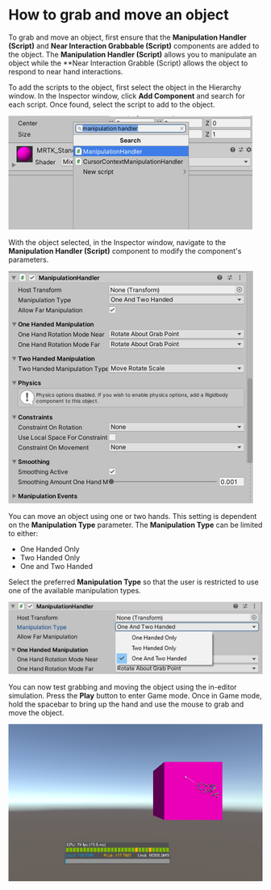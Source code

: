# How to grab and move an object

To grab and move an object, first ensure that the **Manipulation Handler (Script)** and **Near Interaction Grabbable (Script)** components are added to the object. The **Manipulation Handler (Script)** allows you to manipulate an object while the **Near Interaction Grabble (Script) allows the object to respond to near hand interactions.

To add the scripts to the object, first select the object in the Hierarchy window. In the Inspector window, click **Add Component** and search for each script. Once found, select the script to add to the object.

![Add Manipulation Handler Script component](../../../.gitbook/assets/how_to_grab_and_move_an_object/manipulation_handler.PNG)

With the object selected, in the Inspector window, navigate to the **Manipulation Handler (Script)** component to modify the component's parameters.

![Manipulation Handler Parameters](../../../.gitbook/assets/how_to_grab_and_move_an_object/manipulation_handler_parameters.PNG)

You can move an object using one or two hands. This setting is dependent on the **Manipulation Type** parameter. The **Manipulation Type** can be limited to either:
- One Handed Only
- Two Handed Only
- One and Two Handed

Select the preferred **Manipulation Type** so that the user is restricted to use one of the available manipulation types.

![Manipulation Type](../../../.gitbook/assets/how_to_grab_and_move_an_object/manipulation_type.PNG)

You can now test grabbing and moving the object using the in-editor simulation. Press the **Play** button to enter Game mode. Once in Game mode, hold the spacebar to bring up the hand and use the mouse to grab and move the object.

![Add object and action](../../../.gitbook/assets/how_to_grab_and_move_an_object/grab_move_object.PNG)
